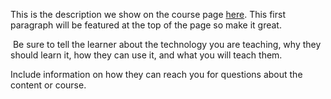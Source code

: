 This is the description we show on the course page [here](https://lab.github.com/peter123473/how-to-develop-software-and-its-application). This first paragraph will be featured at the top of the page so make it great.
​

​
Be sure to tell the learner about the technology you are teaching, why they should learn it, how they can use it, and what you will teach them.
​


Include information on how they can reach you for questions about the content or course. 